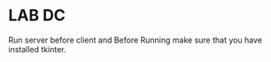 # LAB DC

Run server before client and Before Running make sure that you have installed tkinter.



